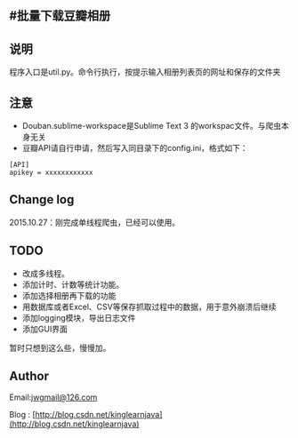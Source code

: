 #批量下载豆瓣相册
------------

## 说明
程序入口是util.py。命令行执行，按提示输入相册列表页的网址和保存的文件夹


## 注意
- Douban.sublime-workspace是Sublime Text 3 的workspac文件。与爬虫本身无关
- 豆瓣API请自行申请，然后写入同目录下的config.ini，格式如下：
```
[API]
apikey = xxxxxxxxxxxx
```


## Change log
2015.10.27：刚完成单线程爬虫，已经可以使用。

## TODO
- 改成多线程。
- 添加计时、计数等统计功能。
- 添加选择相册再下载的功能
- 用数据库或者Excel、CSV等保存抓取过程中的数据，用于意外崩溃后继续
- 添加logging模块，导出日志文件
- 添加GUI界面

暂时只想到这么些，慢慢加。


## Author
Email:jwgmail@126.com

Blog : [http://blog.csdn.net/kinglearnjava](http://blog.csdn.net/kinglearnjava)
